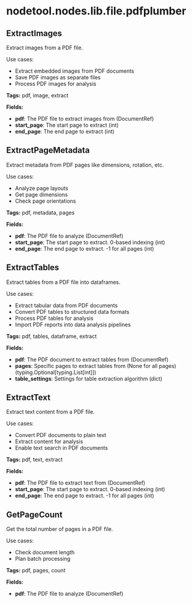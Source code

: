 # nodetool.nodes.lib.file.pdfplumber

## ExtractImages

Extract images from a PDF file.

Use cases:
- Extract embedded images from PDF documents
- Save PDF images as separate files
- Process PDF images for analysis

**Tags:** pdf, image, extract

**Fields:**
- **pdf**: The PDF file to extract images from (DocumentRef)
- **start_page**: The start page to extract (int)
- **end_page**: The end page to extract (int)


## ExtractPageMetadata

Extract metadata from PDF pages like dimensions, rotation, etc.

Use cases:
- Analyze page layouts
- Get page dimensions
- Check page orientations

**Tags:** pdf, metadata, pages

**Fields:**
- **pdf**: The PDF file to analyze (DocumentRef)
- **start_page**: The start page to extract. 0-based indexing (int)
- **end_page**: The end page to extract. -1 for all pages (int)


## ExtractTables

Extract tables from a PDF file into dataframes.

Use cases:
- Extract tabular data from PDF documents
- Convert PDF tables to structured data formats
- Process PDF tables for analysis
- Import PDF reports into data analysis pipelines

**Tags:** pdf, tables, dataframe, extract

**Fields:**
- **pdf**: The PDF document to extract tables from (DocumentRef)
- **pages**: Specific pages to extract tables from (None for all pages) (typing.Optional[typing.List[int]])
- **table_settings**: Settings for table extraction algorithm (dict)


## ExtractText

Extract text content from a PDF file.

Use cases:
- Convert PDF documents to plain text
- Extract content for analysis
- Enable text search in PDF documents

**Tags:** pdf, text, extract

**Fields:**
- **pdf**: The PDF file to extract text from (DocumentRef)
- **start_page**: The start page to extract. 0-based indexing (int)
- **end_page**: The end page to extract. -1 for all pages (int)


## GetPageCount

Get the total number of pages in a PDF file.

Use cases:
- Check document length
- Plan batch processing

**Tags:** pdf, pages, count

**Fields:**
- **pdf**: The PDF file to analyze (DocumentRef)


